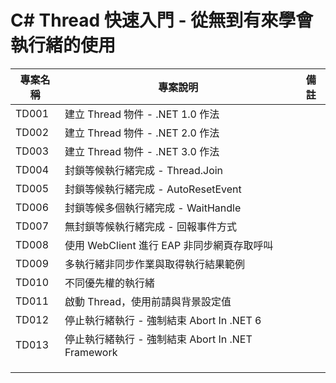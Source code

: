 # C# Thread 快速入門 - 從無到有來學會執行緒的使用

|專案名稱|專案說明|備註|
|-|-|-|
|TD001|建立 Thread 物件 - .NET 1.0 作法||
|TD002|建立 Thread 物件 - .NET 2.0 作法||
|TD003|建立 Thread 物件 - .NET 3.0 作法||
|TD004|封鎖等候執行緒完成 - Thread.Join||
|TD005|封鎖等候執行緒完成 - AutoResetEvent||
|TD006|封鎖等候多個執行緒完成 - WaitHandle||
|TD007|無封鎖等候執行緒完成 - 回報事件方式||
|TD008|使用 WebClient 進行 EAP 非同步網頁存取呼叫||
|TD009|多執行緒非同步作業與取得執行結果範例||
|TD010|不同優先權的執行緒||
|TD011|啟動 Thread，使用前請與背景設定值||
|TD012|停止執行緒執行 - 強制結束 Abort In .NET 6||
|TD013|停止執行緒執行 - 強制結束 Abort In .NET Framework|||
||||
||||
||||


